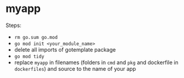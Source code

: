 # myapp

Steps:

- `rm go.sum go.mod`
- `go mod init <your_module_name>`
- delete all imports of gotemplate package
- `go mod tidy`
- replace `myapp` in filenames (folders in `cmd` and `pkg` and dockerfile in `dockerfiles`) and source to the name of your app
